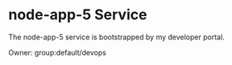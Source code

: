 # node-app-5 Service

The node-app-5 service is bootstrapped by my developer portal.

Owner: group:default/devops
